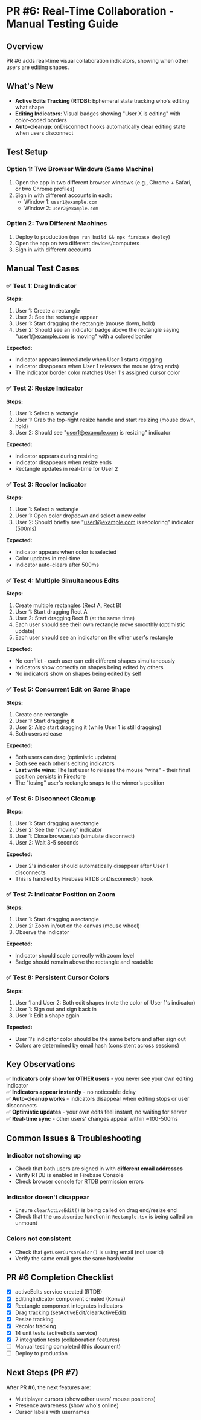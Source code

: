 # PR #6: Real-Time Collaboration - Manual Testing Guide

## Overview
PR #6 adds real-time visual collaboration indicators, showing when other users are editing shapes.

## What's New
- **Active Edits Tracking (RTDB)**: Ephemeral state tracking who's editing what shape
- **Editing Indicators**: Visual badges showing "User X is editing" with color-coded borders
- **Auto-cleanup**: onDisconnect hooks automatically clear editing state when users disconnect

## Test Setup

### Option 1: Two Browser Windows (Same Machine)
1. Open the app in two different browser windows (e.g., Chrome + Safari, or two Chrome profiles)
2. Sign in with different accounts in each:
   - Window 1: `user1@example.com`
   - Window 2: `user2@example.com`

### Option 2: Two Different Machines
1. Deploy to production (`npm run build && npx firebase deploy`)
2. Open the app on two different devices/computers
3. Sign in with different accounts

## Manual Test Cases

### ✅ Test 1: Drag Indicator
**Steps:**
1. User 1: Create a rectangle
2. User 2: See the rectangle appear
3. User 1: Start dragging the rectangle (mouse down, hold)
4. User 2: Should see an indicator badge above the rectangle saying "user1@example.com is moving" with a colored border

**Expected:**
- Indicator appears immediately when User 1 starts dragging
- Indicator disappears when User 1 releases the mouse (drag ends)
- The indicator border color matches User 1's assigned cursor color

### ✅ Test 2: Resize Indicator
**Steps:**
1. User 1: Select a rectangle
2. User 1: Grab the top-right resize handle and start resizing (mouse down, hold)
3. User 2: Should see "user1@example.com is resizing" indicator

**Expected:**
- Indicator appears during resizing
- Indicator disappears when resize ends
- Rectangle updates in real-time for User 2

### ✅ Test 3: Recolor Indicator
**Steps:**
1. User 1: Select a rectangle
2. User 1: Open color dropdown and select a new color
3. User 2: Should briefly see "user1@example.com is recoloring" indicator (500ms)

**Expected:**
- Indicator appears when color is selected
- Color updates in real-time
- Indicator auto-clears after 500ms

### ✅ Test 4: Multiple Simultaneous Edits
**Steps:**
1. Create multiple rectangles (Rect A, Rect B)
2. User 1: Start dragging Rect A
3. User 2: Start dragging Rect B (at the same time)
4. Each user should see their own rectangle move smoothly (optimistic update)
5. Each user should see an indicator on the other user's rectangle

**Expected:**
- No conflict - each user can edit different shapes simultaneously
- Indicators show correctly on shapes being edited by others
- No indicators show on shapes being edited by self

### ✅ Test 5: Concurrent Edit on Same Shape
**Steps:**
1. Create one rectangle
2. User 1: Start dragging it
3. User 2: Also start dragging it (while User 1 is still dragging)
4. Both users release

**Expected:**
- Both users can drag (optimistic updates)
- Both see each other's editing indicators
- **Last write wins**: The last user to release the mouse "wins" - their final position persists in Firestore
- The "losing" user's rectangle snaps to the winner's position

### ✅ Test 6: Disconnect Cleanup
**Steps:**
1. User 1: Start dragging a rectangle
2. User 2: See the "moving" indicator
3. User 1: Close browser/tab (simulate disconnect)
4. User 2: Wait 3-5 seconds

**Expected:**
- User 2's indicator should automatically disappear after User 1 disconnects
- This is handled by Firebase RTDB onDisconnect() hook

### ✅ Test 7: Indicator Position on Zoom
**Steps:**
1. User 1: Start dragging a rectangle
2. User 2: Zoom in/out on the canvas (mouse wheel)
3. Observe the indicator

**Expected:**
- Indicator should scale correctly with zoom level
- Badge should remain above the rectangle and readable

### ✅ Test 8: Persistent Cursor Colors
**Steps:**
1. User 1 and User 2: Both edit shapes (note the color of User 1's indicator)
2. User 1: Sign out and sign back in
3. User 1: Edit a shape again

**Expected:**
- User 1's indicator color should be the same before and after sign out
- Colors are determined by email hash (consistent across sessions)

## Key Observations

✅ **Indicators only show for OTHER users** - you never see your own editing indicator  
✅ **Indicators appear instantly** - no noticeable delay  
✅ **Auto-cleanup works** - indicators disappear when editing stops or user disconnects  
✅ **Optimistic updates** - your own edits feel instant, no waiting for server  
✅ **Real-time sync** - other users' changes appear within ~100-500ms  

## Common Issues & Troubleshooting

### Indicator not showing up
- Check that both users are signed in with **different email addresses**
- Verify RTDB is enabled in Firebase Console
- Check browser console for RTDB permission errors

### Indicator doesn't disappear
- Ensure `clearActiveEdit()` is being called on drag end/resize end
- Check that the `unsubscribe` function in `Rectangle.tsx` is being called on unmount

### Colors not consistent
- Check that `getUserCursorColor()` is using email (not userId)
- Verify the same email gets the same hash/color

## PR #6 Completion Checklist
- [x] activeEdits service created (RTDB)
- [x] EditingIndicator component created (Konva)
- [x] Rectangle component integrates indicators
- [x] Drag tracking (setActiveEdit/clearActiveEdit)
- [x] Resize tracking
- [x] Recolor tracking
- [x] 14 unit tests (activeEdits service)
- [x] 7 integration tests (collaboration features)
- [ ] Manual testing completed (this document)
- [ ] Deploy to production

## Next Steps (PR #7)
After PR #6, the next features are:
- Multiplayer cursors (show other users' mouse positions)
- Presence awareness (show who's online)
- Cursor labels with usernames

